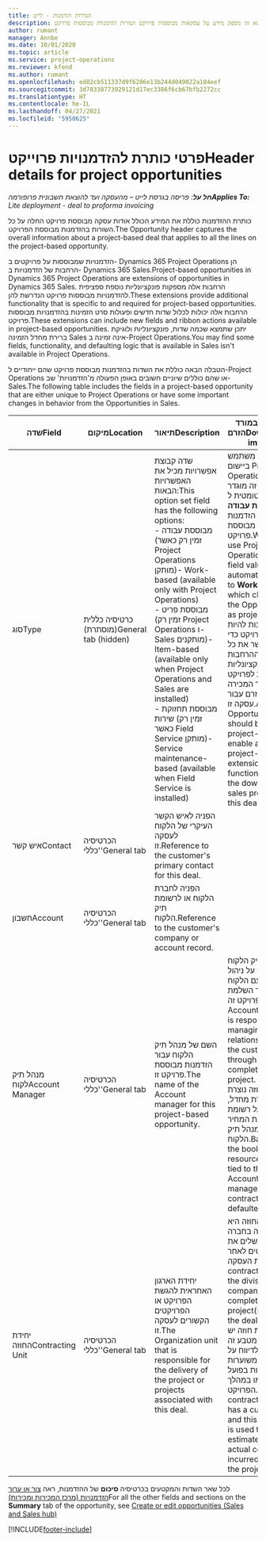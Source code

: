 ```yaml
---
title: הגדרות הזדמנות - לייט
description: נושא זה מספק מידע על עסקאות מבוססות פרויקט ושורות הזדמנוות מבוססות פרויקט.
author: rumant
manager: Annbe
ms.date: 10/01/2020
ms.topic: article
ms.service: project-operations
ms.reviewer: kfend
ms.author: rumant
ms.openlocfilehash: ed82cb511337d9f6286e13b244d049022a184eef
ms.sourcegitcommit: 3d78338773929121d17ec3386f6cb67bfb2272cc
ms.translationtype: HT
ms.contentlocale: he-IL
ms.lasthandoff: 04/27/2021
ms.locfileid: "5950625"
---
```

# <a name="header-details-for-project-opportunities"></a><span data-ttu-id="2c7ad-103">פרטי כותרת להזדמנויות פרוייקט</span><span class="sxs-lookup"><span data-stu-id="2c7ad-103">Header details for project opportunities</span></span>

<span data-ttu-id="2c7ad-104">_**חל על**: פריסה בגרסת לייט – מהעסקה ועד להוצאת חשבונית פרופורמה_</span><span class="sxs-lookup"><span data-stu-id="2c7ad-104">_**Applies To:** Lite deployment - deal to proforma invoicing_</span></span>

<span data-ttu-id="2c7ad-105">כותרת ההזדמנות כוללת את המידע הכולל אודות עסקה מבוססת פרויקט החלה על כל השורות בהזדמנות מבוססת הפרויקט.</span><span class="sxs-lookup"><span data-stu-id="2c7ad-105">The Opportunity header captures the overall information about a project-based deal that applies to all the lines on the project-based opportunity.</span></span>

<span data-ttu-id="2c7ad-106">הזדמנויות שמבוססות על פרויקטים ב- Dynamics 365 Project Operations הן הרחבות של הזדמנויות ב- Dynamics 365 Sales.</span><span class="sxs-lookup"><span data-stu-id="2c7ad-106">Project-based opportunities in Dynamics 365 Project Operations are extensions of opportunities in Dynamics 365 Sales.</span></span> <span data-ttu-id="2c7ad-107">הרחבות אלה מספקות פונקציונליות נוספת ספציפית להזדמנויות מבוססות פרויקט הנדרשת להן.</span><span class="sxs-lookup"><span data-stu-id="2c7ad-107">These extensions provide additional functionality that is specific to and required for project-based opportunities.</span></span> <span data-ttu-id="2c7ad-108">הרחבות אלה יכולות לכלול שדות חדשים ופעולות סרט הזמינות בהזדמנויות מבוססות פרויקט.</span><span class="sxs-lookup"><span data-stu-id="2c7ad-108">These extensions can include new fields and ribbon actions available in project-based opportunities.</span></span> <span data-ttu-id="2c7ad-109">יתכן שתמצא שכמה שדות, פונקציונליות ולוגיקת ברירת מחדל הזמינה Sales אינה זמינה ב-Project Operations.</span><span class="sxs-lookup"><span data-stu-id="2c7ad-109">You may find some fields, functionality, and defaulting logic that is available in Sales isn't available in Project Operations.</span></span>

<span data-ttu-id="2c7ad-110">הטבלה הבאה כוללת את השדות בהזדמנות מבוססת פרויקט שהם ייחודיים ל-Project Operations או שהם כוללים שיוניים חשובים באופן הפעולה מ'הזדמנויות' שב-Sales.</span><span class="sxs-lookup"><span data-stu-id="2c7ad-110">The following table includes the fields in a project-based opportunity that are either unique to Project Operations or have some important changes in behavior from the Opportunities in Sales.</span></span>

| <span data-ttu-id="2c7ad-111">**שדה**</span><span class="sxs-lookup"><span data-stu-id="2c7ad-111">**Field**</span></span> | <span data-ttu-id="2c7ad-112">**מיקום**</span><span class="sxs-lookup"><span data-stu-id="2c7ad-112">**Location**</span></span> | <span data-ttu-id="2c7ad-113">**תיאור**</span><span class="sxs-lookup"><span data-stu-id="2c7ad-113">**Description**</span></span> | <span data-ttu-id="2c7ad-114">**השפעה במורד הזרם**</span><span class="sxs-lookup"><span data-stu-id="2c7ad-114">**Downstream impact**</span></span> |
| --- | --- | --- | --- |
| <span data-ttu-id="2c7ad-115">סוג</span><span class="sxs-lookup"><span data-stu-id="2c7ad-115">Type</span></span> | <span data-ttu-id="2c7ad-116">כרטיסיה כללית (מוסתרת)</span><span class="sxs-lookup"><span data-stu-id="2c7ad-116">General tab (hidden)</span></span> | <span data-ttu-id="2c7ad-117">שדה קבוצת אפשרויות מכיל את האפשרויות הבאות:</span><span class="sxs-lookup"><span data-stu-id="2c7ad-117">This option set field has the following options:</span></span></br><span data-ttu-id="2c7ad-118">- מבוססת עבודה (זמין רק כאשר Project Operations מותקן)</span><span class="sxs-lookup"><span data-stu-id="2c7ad-118">- Work-based (available only with Project Operations)</span></span></br><span data-ttu-id="2c7ad-119">- מבוססת פריט (זמין רק Project Operations ו-Sales מותקנים)</span><span class="sxs-lookup"><span data-stu-id="2c7ad-119">- Item-based (available only when Project Operations and Sales are installed)</span></span></br><span data-ttu-id="2c7ad-120">- מבוססת תחזוקת שירות (זמין רק כאשר Field Service מותקן)</span><span class="sxs-lookup"><span data-stu-id="2c7ad-120">- Service maintenance-based (available when Field Service is installed)</span></span> | <span data-ttu-id="2c7ad-121">כאשר אתה משתמש ביישום Project Operations, הערך של שדה זה מוגדר אוטומטית ל **מבוססת עבודה** שמסווג את הזדמנות להזדמנות מבוססת פרויקט.</span><span class="sxs-lookup"><span data-stu-id="2c7ad-121">When you use Project Operations, this field value is automatically set to **Work-based** which classifies the Opportunity as project-based.</span></span> <span data-ttu-id="2c7ad-122">על ההזדמנות להיות מבוססת פרויקט כדי לאפשר את כל ההרחבות והפונקציונליות הספציפיות לפרויקט בתהליך המכירה במורד הזרם עבור עסקה זו.</span><span class="sxs-lookup"><span data-stu-id="2c7ad-122">An Opportunity should be project-based to enable all project-specific extensions and functionality in the downstream sales process for this deal.</span></span> |
| <span data-ttu-id="2c7ad-123">איש קשר</span><span class="sxs-lookup"><span data-stu-id="2c7ad-123">Contact</span></span> | <span data-ttu-id="2c7ad-124">הכרטיסיה 'כללי'</span><span class="sxs-lookup"><span data-stu-id="2c7ad-124">General tab</span></span> | <span data-ttu-id="2c7ad-125">הפניה לאיש הקשר העיקרי של הלקוח לעסקה זו.</span><span class="sxs-lookup"><span data-stu-id="2c7ad-125">Reference to the customer's primary contact for this deal.</span></span> | |
| <span data-ttu-id="2c7ad-126">חשבון</span><span class="sxs-lookup"><span data-stu-id="2c7ad-126">Account</span></span> | <span data-ttu-id="2c7ad-127">הכרטיסיה 'כללי'</span><span class="sxs-lookup"><span data-stu-id="2c7ad-127">General tab</span></span> | <span data-ttu-id="2c7ad-128">הפניה לחברת הלקוח או לרשומת תיק הלקוח.</span><span class="sxs-lookup"><span data-stu-id="2c7ad-128">Reference to the customer's company or account record.</span></span> | |
| <span data-ttu-id="2c7ad-129">מנהל תיק לקוח</span><span class="sxs-lookup"><span data-stu-id="2c7ad-129">Account Manager</span></span> | <span data-ttu-id="2c7ad-130">הכרטיסיה 'כללי'</span><span class="sxs-lookup"><span data-stu-id="2c7ad-130">General tab</span></span> | <span data-ttu-id="2c7ad-131">השם של מנהל תיק הלקוח עבור הזדמנות מבוססת פרויקט זו.</span><span class="sxs-lookup"><span data-stu-id="2c7ad-131">The name of the Account manager for this project-based opportunity.</span></span> | <span data-ttu-id="2c7ad-132">מנהל תיק הלקוח אחראי על ניהול הקשר עם הלקוח במהלך השלמת פרויקט זה.</span><span class="sxs-lookup"><span data-stu-id="2c7ad-132">The Account manager is responsible for managing the relationship with the customer through the completion of this project.</span></span> <span data-ttu-id="2c7ad-133">יחידת החוזה נוצרת כברירת מחדל, בהתבסס על רשומת להצעת המחיר הקשורה למנהל תיק הלקוח.</span><span class="sxs-lookup"><span data-stu-id="2c7ad-133">Based on the bookable resource record tied to the Account manager, the contracting unit is defaulted.</span></span> |
| <span data-ttu-id="2c7ad-134">יחידת החוזה</span><span class="sxs-lookup"><span data-stu-id="2c7ad-134">Contracting Unit</span></span> | <span data-ttu-id="2c7ad-135">הכרטיסיה 'כללי'</span><span class="sxs-lookup"><span data-stu-id="2c7ad-135">General tab</span></span> | <span data-ttu-id="2c7ad-136">יחידת הארגון האחראית להגשת הפרויקט או הפרויקטים הקשורים לעסקה זו.</span><span class="sxs-lookup"><span data-stu-id="2c7ad-136">The Organization unit that is responsible for the delivery of the project or projects associated with this deal.</span></span> | <span data-ttu-id="2c7ad-137">יחידת החוזה היא החטיבה בחברה שתשלים את הפרויקטים לאחר סגירת העסקה.</span><span class="sxs-lookup"><span data-stu-id="2c7ad-137">The contracting unit is the division of the company that will complete the project(s) after the deal is closed.</span></span> <span data-ttu-id="2c7ad-138">לכל יחידת חוזה יש מטבע, מטבע זה משמש לדיווח על עלויות משוערות ועלויות בפועל שנגרמו במהלך הפרויקט.</span><span class="sxs-lookup"><span data-stu-id="2c7ad-138">Every contracting unit has a currency, and this currency is used to report estimated and actual costs incurred during the project.</span></span> |

<span data-ttu-id="2c7ad-139">לכל שאר השדות והמקטעים בכרטיסיה **סיכום** של ההזדמנות, ראה [צור או ערוך הזדמנויות (מרכז המכירות ומכירות)](/dynamics365/sales-enterprise/create-edit-opportunity-sales)</span><span class="sxs-lookup"><span data-stu-id="2c7ad-139">For all the other fields and sections on the **Summary** tab of the opportunity, see [Create or edit opportunities (Sales and Sales hub)](/dynamics365/sales-enterprise/create-edit-opportunity-sales)</span></span>


[!INCLUDE[footer-include](../../includes/footer-banner.md)]
